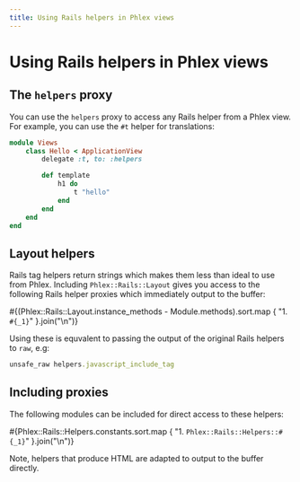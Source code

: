 ```yaml
---
title: Using Rails helpers in Phlex views
---
```


# Using Rails helpers in Phlex views

## The `helpers` proxy

You can use the `helpers` proxy to access any Rails helper from a Phlex view. For example, you can use the `#t` helper for translations:

```ruby
module Views
	class Hello < ApplicationView
		delegate :t, to: :helpers

		def template
			h1 do
				t "hello"
			end
		end
	end
end
```

## Layout helpers

Rails tag helpers return strings which makes them less than ideal to use from Phlex. Including `Phlex::Rails::Layout` gives you access to the following Rails helper proxies which immediately output to the buffer:

#{(Phlex::Rails::Layout.instance_methods - Module.methods).sort.map { "1. `#{_1}`" }.join("\n")}

Using these is equvalent to passing the output of the original Rails helpers to `raw`, e.g:

```ruby
unsafe_raw helpers.javascript_include_tag
```

## Including proxies

The following modules can be included for direct access to these helpers:

#{Phlex::Rails::Helpers.constants.sort.map { "1. `Phlex::Rails::Helpers::#{_1}`" }.join("\n")}

Note, helpers that produce HTML are adapted to output to the buffer directly.
